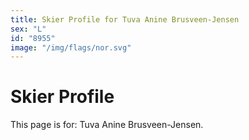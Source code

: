 ```yaml
---
title: Skier Profile for Tuva Anine Brusveen-Jensen
sex: "L"
id: "8955"
image: "/img/flags/nor.svg" 
---
```


# Skier Profile

This page is for: Tuva Anine Brusveen-Jensen.
    